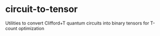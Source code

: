 # circuit-to-tensor
Utilities to convert Clifford+T quantum circuits into binary tensors for T-count optimization 
